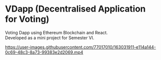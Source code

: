 # VDapp (Decentralised Application for Voting)
Voting Dapp using Ethereum Blockchain and React.<br>
Developed as a mini project for Semester VI.


https://user-images.githubusercontent.com/77017010/163031911-e114a144-0c69-48c3-8a73-99383e2d2069.mp4

